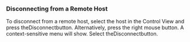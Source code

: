### Disconnecting from a Remote Host

To disconnect from a remote host, select the host in the Control View and press theDisconnectbutton. Alternatively, press the right mouse button. A context-sensitive menu will show. Select theDisconnectbutton.